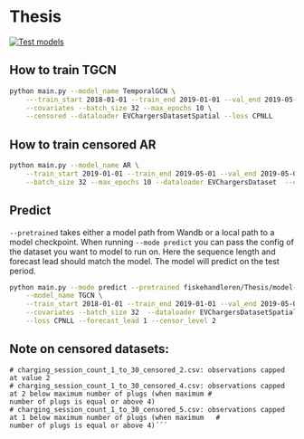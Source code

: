 # Thesis

[![Test models](https://github.com/Fiskehandleren/Thesis/actions/workflows/models.yml/badge.svg)](https://github.com/Fiskehandleren/Thesis/actions/workflows/models.yml)

## How to train TGCN
```bash
python main.py --model_name TemporalGCN \
    ---train_start 2018-01-01 --train_end 2019-01-01 --val_end 2019-05-02 --test_end 2019-06-30 \
    --covariates --batch_size 32 --max_epochs 10 \
    --censored --dataloader EVChargersDatasetSpatial --loss CPNLL
```

## How to train censored AR
```bash
python main.py --model_name AR \
    --train_start 2019-01-01 --train_end 2019-05-01 --val_end 2019-05-02 --test_end 2019-06-30 \
    --batch_size 32 --max_epochs 10 --dataloader EVChargersDataset  --censored --loss CPNLL
```

## Predict
`--pretrained` takes either a model path from Wandb or a local path to a model checkpoint. When running `--mode predict` you can pass the config of the dataset you want to model to run on. Here the sequence length and forecast lead should match the model. The model will predict on the test period.
```bash 
python main.py --mode predict --pretrained fiskehandleren/Thesis/model-232ybnqc:v1 \
    --model_name TGCN \
    --train_start 2018-01-01 --train_end 2019-01-01 --val_end 2019-05-02 --test_end 2019-06-30 \
    --covariates --batch_size 32  --dataloader EVChargersDatasetSpatial\
    --loss CPNLL --forecast_lead 1 --censor_level 2
```


## Note on censored datasets:
``` charging_session_count_1_to_30_censored_1.csv: observations capped at value 1
# charging_session_count_1_to_30_censored_2.csv: observations capped at value 2
# charging_session_count_1_to_30_censored_4.csv: observations capped at 2 below maximum number of plugs (when maximum #                                                number of plugs is equal or above 4)
# charging_session_count_1_to_30_censored_5.csv: observations capped at 1 below maximum number of plugs (when maximum   #                                                number of plugs is equal or above 4)´´´

